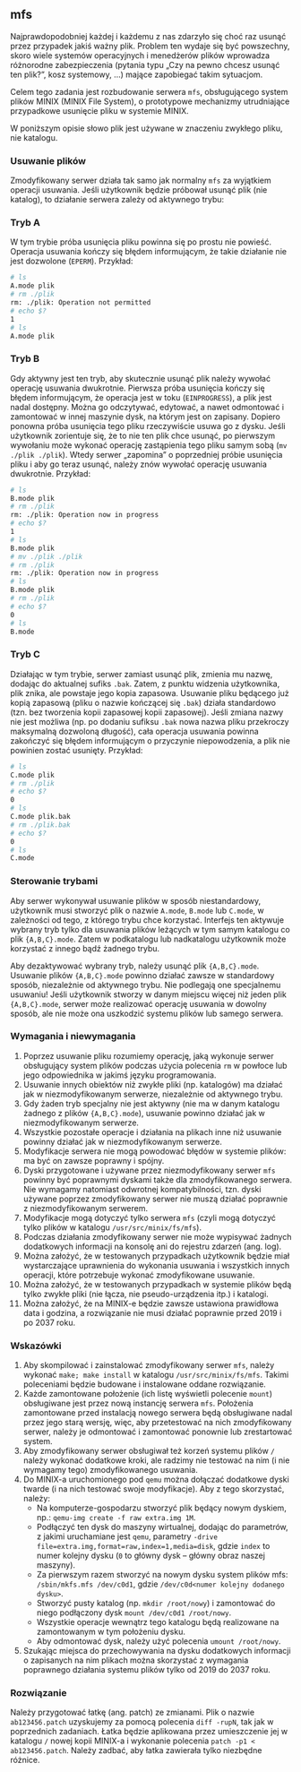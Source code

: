 ## mfs

Najprawdopodobniej każdej i każdemu z nas zdarzyło się choć raz usunąć przez przypadek jakiś ważny plik.
Problem ten wydaje się być powszechny, skoro   wiele systemów operacyjnych i menedżerów plików wprowadza
różnorodne zabezpieczenia (pytania typu „Czy na pewno chcesz usunąć ten plik?”, kosz systemowy, …)
mające zapobiegać takim sytuacjom.

Celem tego zadania jest rozbudowanie serwera `mfs`, obsługującego system plików MINIX (MINIX File System),
o prototypowe mechanizmy utrudniające przypadkowe usunięcie pliku w systemie MINIX.

W poniższym opisie słowo plik jest używane w znaczeniu zwykłego pliku, nie katalogu.

### Usuwanie plików

Zmodyfikowany serwer działa tak samo jak normalny `mfs` za wyjątkiem operacji usuwania. Jeśli użytkownik
będzie próbował usunąć plik (nie katalog), to działanie serwera zależy od aktywnego trybu:

### Tryb A

W tym trybie próba usunięcia pliku powinna się po prostu nie powieść. Operacja usuwania kończy się
błędem informującym, że takie działanie nie jest dozwolone (`EPERM`). Przykład:
```sh
# ls
A.mode plik
# rm ./plik
rm: ./plik: Operation not permitted
# echo $?
1
# ls
A.mode plik
```

### Tryb B

Gdy aktywny jest ten tryb, aby skutecznie usunąć plik należy wywołać operację usuwania dwukrotnie.
Pierwsza próba usunięcia kończy się błędem informującym, że operacja jest w toku (`EINPROGRESS`), a plik
jest nadal dostępny. Można go odczytywać, edytować, a nawet odmontować i zamontować w innej maszynie dysk,
na którym jest on zapisany. Dopiero ponowna próba usunięcia tego pliku rzeczywiście usuwa go z dysku.
Jeśli użytkownik zorientuje się, że to nie ten plik chce usunąć, po pierwszym wywołaniu może wykonać
operację zastąpienia tego pliku samym sobą (`mv ./plik ./plik`). Wtedy serwer „zapomina” o poprzedniej
próbie usunięcia pliku i aby go teraz usunąć, należy znów wywołać operację usuwania dwukrotnie. Przykład:
```sh
# ls
B.mode plik
# rm ./plik
rm: ./plik: Operation now in progress
# echo $?
1
# ls
B.mode plik
# mv ./plik ./plik
# rm ./plik
rm: ./plik: Operation now in progress
# ls
B.mode plik
# rm ./plik
# echo $?
0
# ls
B.mode
```

### Tryb C

Działając w tym trybie, serwer zamiast usunąć plik, zmienia mu nazwę, dodając do aktualnej sufiks `.bak`.
Zatem, z punktu widzenia użytkownika, plik znika, ale powstaje jego kopia zapasowa. Usuwanie pliku będącego
już kopią zapasową (pliku o nazwie kończącej się `.bak`) działa standardowo (tzn. bez tworzenia kopii
zapasowej kopii zapasowej). Jeśli zmiana nazwy nie jest możliwa (np. po dodaniu sufiksu `.bak` nowa nazwa
pliku przekroczy maksymalną dozwoloną   długość), cała operacja usuwania powinna zakończyć się błędem
informującym o przyczynie niepowodzenia, a plik nie powinien zostać usunięty. Przykład:
```sh
# ls
C.mode plik
# rm ./plik
# echo $?
0
# ls
C.mode plik.bak
# rm ./plik.bak
# echo $?
0
# ls
C.mode
```

### Sterowanie trybami

Aby serwer wykonywał usuwanie plików w sposób niestandardowy, użytkownik musi stworzyć plik o nazwie
`A.mode`, `B.mode` lub `C.mode`, w zależności od tego, z którego trybu chce korzystać. Interfejs ten aktywuje
wybrany tryb tylko dla usuwania plików leżących w tym samym katalogu co plik `{A,B,C}.mode`. Zatem w podkatalogu
lub nadkatalogu użytkownik może korzystać z innego bądź żadnego trybu.

Aby dezaktywować wybrany tryb, należy usunąć plik `{A,B,C}.mode`. Usuwanie plików `{A,B,C}.mode` powinno
działać zawsze w standardowy sposób, niezależnie od aktywnego trybu. Nie podlegają one specjalnemu usuwaniu!
Jeśli użytkownik stworzy w danym miejscu więcej niż jeden plik `{A,B,C}.mode`, serwer może realizować operację
usuwania w dowolny sposób, ale nie może ona uszkodzić systemu plików lub samego serwera.

### Wymagania i niewymagania

1. Poprzez usuwanie pliku rozumiemy operację, jaką wykonuje serwer obsługujący system plików podczas użycia polecenia `rm` w powłoce lub jego odpowiednika w jakimś języku programowania.
2. Usuwanie innych obiektów niż zwykłe pliki (np. katalogów) ma działać jak w niezmodyfikowanym serwerze, niezależnie od aktywnego trybu.
3. Gdy żaden tryb specjalny nie jest aktywny (nie ma w danym katalogu żadnego z plików `{A,B,C}.mode`), usuwanie powinno działać jak w niezmodyfikowanym serwerze.
4. Wszystkie pozostałe operacje i działania na plikach inne niż usuwanie powinny działać jak w niezmodyfikowanym serwerze.
5. Modyfikacje serwera nie mogą powodować błędów w systemie plików: ma być on zawsze poprawny i spójny.
6. Dyski przygotowane i używane przez niezmodyfikowany serwer `mfs` powinny być poprawnymi dyskami także dla zmodyfikowanego serwera. Nie wymagamy natomiast odwrotnej kompatybilności, tzn. dyski używane poprzez zmodyfikowany serwer nie muszą działać poprawnie z niezmodyfikowanym serwerem.
7. Modyfikacje mogą dotyczyć tylko serwera `mfs` (czyli mogą dotyczyć tylko plików w katalogu `/usr/src/minix/fs/mfs`).
8. Podczas działania zmodyfikowany serwer nie może wypisywać żadnych dodatkowych informacji na konsolę ani do rejestru zdarzeń (ang. log).
9. Można założyć, że w testowanych przypadkach użytkownik będzie miał wystarczające uprawnienia do wykonania usuwania i wszystkich innych operacji, które potrzebuje wykonać zmodyfikowane usuwanie.
10. Można założyć, że w testowanych przypadkach w systemie plików będą tylko zwykłe pliki (nie łącza, nie pseudo-urządzenia itp.) i katalogi.
11. Można założyć, że na MINIX-e będzie zawsze ustawiona prawidłowa data i godzina, a rozwiązanie nie musi działać poprawnie przed 2019 i po 2037 roku.

### Wskazówki

1. Aby skompilować i zainstalować zmodyfikowany serwer `mfs`, należy wykonać `make; make install` w katalogu `/usr/src/minix/fs/mfs`. Takimi poleceniami będzie budowane i instalowane oddane rozwiązanie.
2. Każde zamontowane położenie (ich listę wyświetli polecenie `mount`) obsługiwane jest przez nową instancję serwera `mfs`. Położenia zamontowane przed instalacją nowego serwera będą obsługiwane nadal przez jego starą wersję, więc, aby przetestować na nich zmodyfikowany serwer, należy je odmontować i zamontować ponownie lub zrestartować system.
3. Aby zmodyfikowany serwer obsługiwał też korzeń systemu plików `/` należy wykonać dodatkowe kroki, ale radzimy nie testować na nim (i nie wymagamy tego) zmodyfikowanego usuwania.
4. Do MINIX-a uruchomionego pod `qemu` można dołączać dodatkowe dyski twarde (i na nich testować swoje modyfikacje). Aby z tego skorzystać, należy:
    * Na komputerze-gospodarzu stworzyć plik będący nowym dyskiem, np.: `qemu-img create -f raw extra.img 1M`.
    * Podłączyć ten dysk do maszyny wirtualnej, dodając do parametrów, z jakimi uruchamiane jest `qemu`, parametry `-drive file=extra.img,format=raw,index=1,media=disk`, gdzie `index` to numer kolejny dysku (`0` to główny dysk – główny obraz naszej maszyny).
    * Za pierwszym razem stworzyć na nowym dysku system plików mfs: `/sbin/mkfs.mfs /dev/c0d1`, gdzie `/dev/c0d<numer kolejny dodanego dysku>`.
    * Stworzyć pusty katalog (np. `mkdir /root/nowy`) i zamontować do niego podłączony dysk `mount /dev/c0d1 /root/nowy`.
    * Wszystkie operacje wewnątrz tego katalogu będą realizowane na zamontowanym w tym położeniu dysku.
    * Aby odmontować dysk, należy użyć polecenia `umount /root/nowy`.
5. Szukając miejsca do przechowywania na dysku dodatkowych informacji o zapisanych na nim plikach można skorzystać z wymagania poprawnego działania systemu plików tylko od 2019 do 2037 roku.

### Rozwiązanie

Należy przygotować łatkę (ang. patch) ze zmianami. Plik o nazwie `ab123456.patch` uzyskujemy za pomocą polecenia `diff -rupN`, tak jak w poprzednich zadaniach. Łatka będzie aplikowana przez umieszczenie jej w katalogu `/` nowej kopii MINIX-a i wykonanie polecenia `patch -p1 < ab123456.patch`. Należy zadbać, aby łatka zawierała tylko niezbędne różnice.
